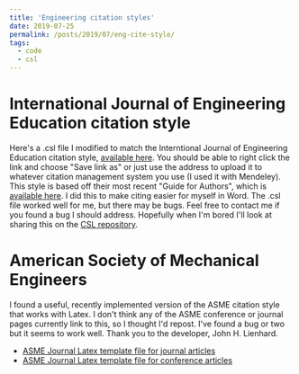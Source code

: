 ```yaml
---
title: 'Engineering citation styles'
date: 2019-07-25
permalink: /posts/2019/07/eng-cite-style/
tags:
  - code
  - csl
---
```


International Journal of Engineering Education citation style
====
Here's a .csl file I modified to match the Interntional Journal of Engineering Education citation style, [available here](https://csl.mendeley.com/styles/496225251/IJEE-2). You should be able to right click the link and choose "Save link as" or just use the address to upload it to whatever citation management system you use (I used it with Mendeley). This style is based off their most recent "Guide for Authors", which is [available here](https://www.ijee.ie/2019_Guide_for_Authors.pdf). I did this to make citing easier for myself in Word. The .csl file worked well for me, but there may be bugs. Feel free to contact me if you found a bug I should address. Hopefully when I'm bored I'll look at sharing this on the [CSL repository](https://github.com/citation-style-language/styles/wiki).

American Society of Mechanical Engineers 
=====
I found a useful, recently implemented version of the ASME citation style that works with Latex. I don't think any of the ASME conference or journal pages currently link to this, so I thought I'd repost. I've found a bug or two but it seems to work well. Thank you to the developer, John H. Lienhard. 

 * [ASME Journal Latex template file for journal articles](https://ctan.org/pkg/asmejour)
 * [ASME Journal Latex template file for conference articles](https://ctan.org/pkg/asmeconf)
